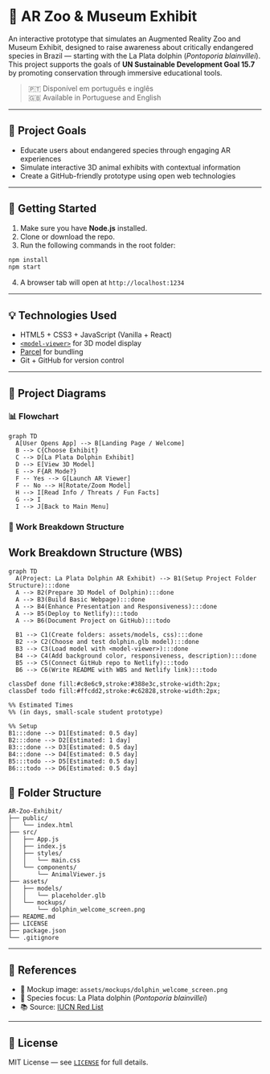 # 🐬 AR Zoo & Museum Exhibit

An interactive prototype that simulates an Augmented Reality Zoo and Museum Exhibit, designed to raise awareness about critically endangered species in Brazil — starting with the La Plata dolphin (*Pontoporia blainvillei*). This project supports the goals of **UN Sustainable Development Goal 15.7** by promoting conservation through immersive educational tools.

> 🇵🇹 Disponível em português e inglês  
> 🇬🇧 Available in Portuguese and English

---

## 🎯 Project Goals

- Educate users about endangered species through engaging AR experiences
- Simulate interactive 3D animal exhibits with contextual information
- Create a GitHub-friendly prototype using open web technologies

---

## 🚀 Getting Started

1. Make sure you have **Node.js** installed.
2. Clone or download the repo.
3. Run the following commands in the root folder:

```bash
npm install
npm start
```

4. A browser tab will open at `http://localhost:1234`

---

## 💡 Technologies Used

- HTML5 + CSS3 + JavaScript (Vanilla + React)
- [`<model-viewer>`](https://modelviewer.dev/) for 3D model display
- [Parcel](https://parceljs.org/) for bundling
- Git + GitHub for version control

---

## 🧠 Project Diagrams

### 📊 Flowchart

```mermaid
graph TD
  A[User Opens App] --> B[Landing Page / Welcome]
  B --> C{Choose Exhibit}
  C --> D[La Plata Dolphin Exhibit]
  D --> E[View 3D Model]
  E --> F{AR Mode?}
  F -- Yes --> G[Launch AR Viewer]
  F -- No --> H[Rotate/Zoom Model]
  H --> I[Read Info / Threats / Fun Facts]
  G --> I
  I --> J[Back to Main Menu]
```

### 🧩 Work Breakdown Structure

## Work Breakdown Structure (WBS)

```mermaid
graph TD
  A(Project: La Plata Dolphin AR Exhibit) --> B1(Setup Project Folder Structure):::done
  A --> B2(Prepare 3D Model of Dolphin):::done
  A --> B3(Build Basic Webpage):::done
  A --> B4(Enhance Presentation and Responsiveness):::done
  A --> B5(Deploy to Netlify):::todo
  A --> B6(Document Project on GitHub):::todo

  B1 --> C1(Create folders: assets/models, css):::done
  B2 --> C2(Choose and test dolphin.glb model):::done
  B3 --> C3(Load model with <model-viewer>):::done
  B4 --> C4(Add background color, responsiveness, description):::done
  B5 --> C5(Connect GitHub repo to Netlify):::todo
  B6 --> C6(Write README with WBS and Netlify link):::todo

classDef done fill:#c8e6c9,stroke:#388e3c,stroke-width:2px;
classDef todo fill:#ffcdd2,stroke:#c62828,stroke-width:2px;

%% Estimated Times
%% (in days, small-scale student prototype)

%% Setup
B1:::done --> D1[Estimated: 0.5 day]
B2:::done --> D2[Estimated: 1 day]
B3:::done --> D3[Estimated: 0.5 day]
B4:::done --> D4[Estimated: 0.5 day]
B5:::todo --> D5[Estimated: 0.5 day]
B6:::todo --> D6[Estimated: 0.5 day]
```


## 📁 Folder Structure

```
AR-Zoo-Exhibit/
├── public/
│   └── index.html
├── src/
│   ├── App.js
│   ├── index.js
│   ├── styles/
│   │   └── main.css
│   └── components/
│       └── AnimalViewer.js
├── assets/
│   ├── models/
│   │   └── placeholder.glb
│   └── mockups/
│       └── dolphin_welcome_screen.png
├── README.md
├── LICENSE
├── package.json
└── .gitignore
```

---

## 📸 References

- 🎨 Mockup image: `assets/mockups/dolphin_welcome_screen.png`
- 🐬 Species focus: La Plata dolphin (*Pontoporia blainvillei*)
- 📚 Source: [IUCN Red List](https://www.iucnredlist.org/)

---

## 📝 License

MIT License — see [`LICENSE`](./LICENSE) for full details.
